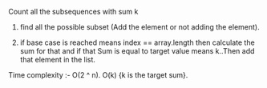 <!-- Approach -->

Count all the subsequences with sum k

1. find all the possible subset (Add the element or not adding the element).

2. if base case is reached means index == array.length then calculate the sum for that and if that
   Sum is equal to target value means k..Then add that element in the list.

Time complexity :-  O(2 ^ n). O(k)
{k is the target sum}.